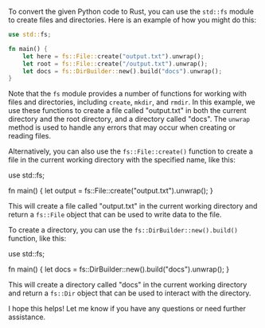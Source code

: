  To convert the given Python code to Rust, you can use the `std::fs` module to create files and directories. Here is an example of how you might do this:
```rust
use std::fs;

fn main() {
    let here = fs::File::create("output.txt").unwrap();
    let root = fs::File::create("/output.txt").unwrap();
    let docs = fs::DirBuilder::new().build("docs").unwrap();
}
```
Note that the `fs` module provides a number of functions for working with files and directories, including `create`, `mkdir`, and `rmdir`. In this example, we use these functions to create a file called "output.txt" in both the current directory and the root directory, and a directory called "docs". The `unwrap` method is used to handle any errors that may occur when creating or reading files.

Alternatively, you can also use the `fs::File::create()` function to create a file in the current working directory with the specified name, like this:

use std::fs;

fn main() {
    let output = fs::File::create("output.txt").unwrap();
}

This will create a file called "output.txt" in the current working directory and return a `fs::File` object that can be used to write data to the file.

To create a directory, you can use the `fs::DirBuilder::new().build()` function, like this:

use std::fs;

fn main() {
    let docs = fs::DirBuilder::new().build("docs").unwrap();
}

This will create a directory called "docs" in the current working directory and return a `fs::Dir` object that can be used to interact with the directory.

I hope this helps! Let me know if you have any questions or need further assistance.
